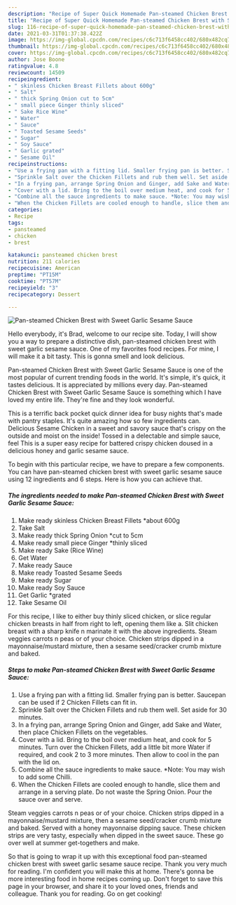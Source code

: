 ```yaml
---
description: "Recipe of Super Quick Homemade Pan-steamed Chicken Brest with Sweet Garlic Sesame Sauce"
title: "Recipe of Super Quick Homemade Pan-steamed Chicken Brest with Sweet Garlic Sesame Sauce"
slug: 116-recipe-of-super-quick-homemade-pan-steamed-chicken-brest-with-sweet-garlic-sesame-sauce
date: 2021-03-31T01:37:38.422Z
image: https://img-global.cpcdn.com/recipes/c6c713f6458cc402/680x482cq70/pan-steamed-chicken-brest-with-sweet-garlic-sesame-sauce-recipe-main-photo.jpg
thumbnail: https://img-global.cpcdn.com/recipes/c6c713f6458cc402/680x482cq70/pan-steamed-chicken-brest-with-sweet-garlic-sesame-sauce-recipe-main-photo.jpg
cover: https://img-global.cpcdn.com/recipes/c6c713f6458cc402/680x482cq70/pan-steamed-chicken-brest-with-sweet-garlic-sesame-sauce-recipe-main-photo.jpg
author: Jose Boone
ratingvalue: 4.8
reviewcount: 14509
recipeingredient:
- " skinless Chicken Breast Fillets about 600g"
- " Salt"
- " thick Spring Onion cut to 5cm"
- " small piece Ginger thinly sliced"
- " Sake Rice Wine"
- " Water"
- " Sauce"
- " Toasted Sesame Seeds"
- " Sugar"
- " Soy Sauce"
- " Garlic grated"
- " Sesame Oil"
recipeinstructions:
- "Use a frying pan with a fitting lid. Smaller frying pan is better. Saucepan can be used if 2 Chicken Fillets can fit in."
- "Sprinkle Salt over the Chicken Fillets and rub them well. Set aside for 30 minutes."
- "In a frying pan, arrange Spring Onion and Ginger, add Sake and Water, then place Chicken Fillets on the vegetables."
- "Cover with a lid. Bring to the boil over medium heat, and cook for 5 minutes. Turn over the Chicken Fillets, add a little bit more Water if required, and cook 2 to 3 more minutes. Then allow to cool in the pan with the lid on."
- "Combine all the sauce ingredients to make sauce. *Note: You may wish to add some Chilli."
- "When the Chicken Fillets are cooled enough to handle, slice them and arrange in a serving plate. Do not waste the Spring Onion. Pour the sauce over and serve."
categories:
- Recipe
tags:
- pansteamed
- chicken
- brest

katakunci: pansteamed chicken brest 
nutrition: 211 calories
recipecuisine: American
preptime: "PT15M"
cooktime: "PT57M"
recipeyield: "3"
recipecategory: Dessert

---
```



![Pan-steamed Chicken Brest with Sweet Garlic Sesame Sauce](https://img-global.cpcdn.com/recipes/c6c713f6458cc402/680x482cq70/pan-steamed-chicken-brest-with-sweet-garlic-sesame-sauce-recipe-main-photo.jpg)

Hello everybody, it's Brad, welcome to our recipe site. Today, I will show you a way to prepare a distinctive dish, pan-steamed chicken brest with sweet garlic sesame sauce. One of my favorites food recipes. For mine, I will make it a bit tasty. This is gonna smell and look delicious.

Pan-steamed Chicken Brest with Sweet Garlic Sesame Sauce is one of the most popular of current trending foods in the world. It's simple, it's quick, it tastes delicious. It is appreciated by millions every day. Pan-steamed Chicken Brest with Sweet Garlic Sesame Sauce is something which I have loved my entire life. They're fine and they look wonderful.

This is a terrific back pocket quick dinner idea for busy nights that&#39;s made with pantry staples. It&#39;s quite amazing how so few ingredients can. Delicious Sesame Chicken in a sweet and savory sauce that&#39;s crispy on the outside and moist on the inside! Tossed in a delectable and simple sauce, feel This is a super easy recipe for battered crispy chicken doused in a delicious honey and garlic sesame sauce.


To begin with this particular recipe, we have to prepare a few components. You can have pan-steamed chicken brest with sweet garlic sesame sauce using 12 ingredients and 6 steps. Here is how you can achieve that.

<!--inarticleads1-->

##### The ingredients needed to make Pan-steamed Chicken Brest with Sweet Garlic Sesame Sauce:

1. Make ready  skinless Chicken Breast Fillets *about 600g
1. Take  Salt
1. Make ready  thick Spring Onion *cut to 5cm
1. Make ready  small piece Ginger *thinly sliced
1. Make ready  Sake (Rice Wine)
1. Get  Water
1. Make ready  Sauce
1. Make ready  Toasted Sesame Seeds
1. Make ready  Sugar
1. Make ready  Soy Sauce
1. Get  Garlic *grated
1. Take  Sesame Oil


For this recipe, I like to either buy thinly sliced chicken, or slice regular chicken breasts in half from right to left, opening them like a. Slit chicken breast with a sharp knife n marinate it with the above ingredients. Steam veggies carrots n peas or of your choice. Chicken strips dipped in a mayonnaise/mustard mixture, then a sesame seed/cracker crumb mixture and baked. 

<!--inarticleads2-->

##### Steps to make Pan-steamed Chicken Brest with Sweet Garlic Sesame Sauce:

1. Use a frying pan with a fitting lid. Smaller frying pan is better. Saucepan can be used if 2 Chicken Fillets can fit in.
1. Sprinkle Salt over the Chicken Fillets and rub them well. Set aside for 30 minutes.
1. In a frying pan, arrange Spring Onion and Ginger, add Sake and Water, then place Chicken Fillets on the vegetables.
1. Cover with a lid. Bring to the boil over medium heat, and cook for 5 minutes. Turn over the Chicken Fillets, add a little bit more Water if required, and cook 2 to 3 more minutes. Then allow to cool in the pan with the lid on.
1. Combine all the sauce ingredients to make sauce. *Note: You may wish to add some Chilli.
1. When the Chicken Fillets are cooled enough to handle, slice them and arrange in a serving plate. Do not waste the Spring Onion. Pour the sauce over and serve.


Steam veggies carrots n peas or of your choice. Chicken strips dipped in a mayonnaise/mustard mixture, then a sesame seed/cracker crumb mixture and baked. Served with a honey mayonnaise dipping sauce. These chicken strips are very tasty, especially when dipped in the sweet sauce. These go over well at summer get-togethers and make. 

So that is going to wrap it up with this exceptional food pan-steamed chicken brest with sweet garlic sesame sauce recipe. Thank you very much for reading. I'm confident you will make this at home. There's gonna be more interesting food in home recipes coming up. Don't forget to save this page in your browser, and share it to your loved ones, friends and colleague. Thank you for reading. Go on get cooking!
